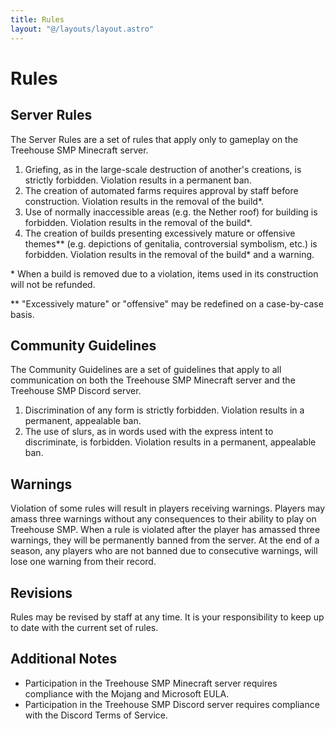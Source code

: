 ```yaml
---
title: Rules
layout: "@/layouts/layout.astro"
---
```

# Rules
## Server Rules
The Server Rules are a set of rules that apply only to gameplay on the Treehouse SMP Minecraft server.
1. Griefing, as in the large-scale destruction of another's creations, is strictly forbidden. Violation results in a permanent ban.
2. The creation of automated farms requires approval by staff before construction. Violation results in the removal of the build\*.
3. Use of normally inaccessible areas (e.g. the Nether roof) for building is forbidden. Violation results in the removal of the build\*.
4. The creation of builds presenting excessively mature or offensive themes\*\* (e.g. depictions of genitalia, controversial symbolism, etc.) is forbidden. Violation results in the removal of the build\* and a warning.

\* When a build is removed due to a violation, items used in its construction will not be refunded.

\*\* "Excessively mature" or "offensive" may be redefined on a case-by-case basis.

## Community Guidelines
The Community Guidelines are a set of guidelines that apply to all communication on both the Treehouse SMP Minecraft server and the Treehouse SMP Discord server.
1. Discrimination of any form is strictly forbidden. Violation results in a permanent, appealable ban.
2. The use of slurs, as in words used with the express intent to discriminate, is forbidden. Violation results in a permanent, appealable ban.

## Warnings
Violation of some rules will result in players receiving warnings. Players may amass three warnings without any consequences to their ability to play on Treehouse SMP. When a rule is violated after the player has amassed three warnings, they will be permanently banned from the server. At the end of a season, any players who are not banned due to consecutive warnings, will lose one warning from their record.

## Revisions
Rules may be revised by staff at any time. It is your responsibility to keep up to date with the current set of rules.

## Additional Notes
- Participation in the Treehouse SMP Minecraft server requires compliance with the Mojang and Microsoft EULA.
- Participation in the Treehouse SMP Discord server requires compliance with the Discord Terms of Service.